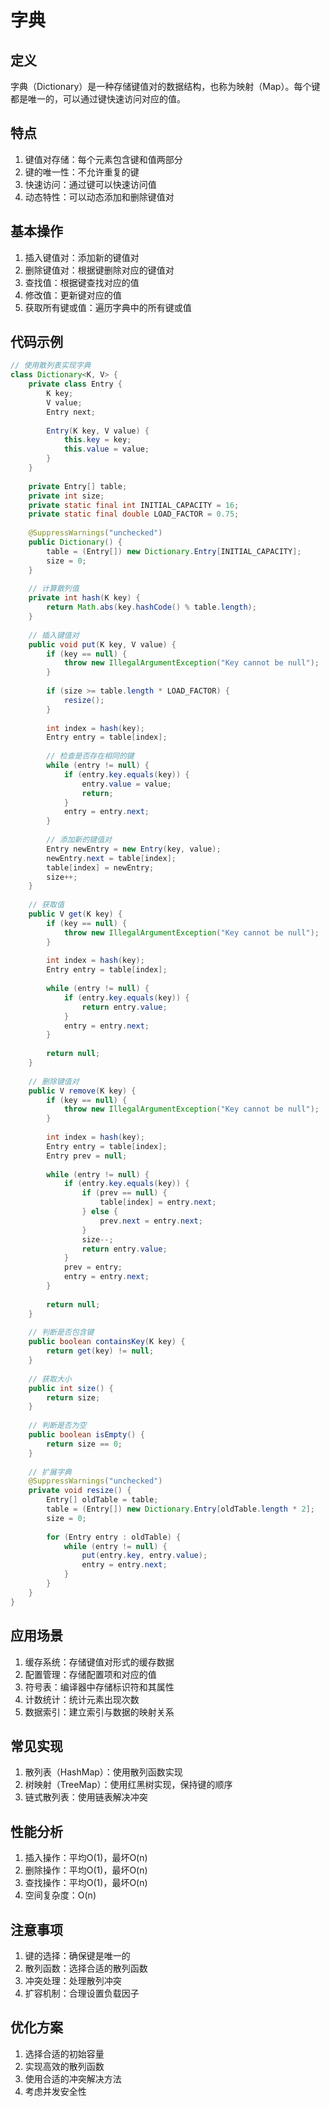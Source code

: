 # 字典

## 定义
字典（Dictionary）是一种存储键值对的数据结构，也称为映射（Map）。每个键都是唯一的，可以通过键快速访问对应的值。

## 特点
1. 键值对存储：每个元素包含键和值两部分
2. 键的唯一性：不允许重复的键
3. 快速访问：通过键可以快速访问值
4. 动态特性：可以动态添加和删除键值对

## 基本操作
1. 插入键值对：添加新的键值对
2. 删除键值对：根据键删除对应的键值对
3. 查找值：根据键查找对应的值
4. 修改值：更新键对应的值
5. 获取所有键或值：遍历字典中的所有键或值

## 代码示例
```java
// 使用散列表实现字典
class Dictionary<K, V> {
    private class Entry {
        K key;
        V value;
        Entry next;
        
        Entry(K key, V value) {
            this.key = key;
            this.value = value;
        }
    }
    
    private Entry[] table;
    private int size;
    private static final int INITIAL_CAPACITY = 16;
    private static final double LOAD_FACTOR = 0.75;
    
    @SuppressWarnings("unchecked")
    public Dictionary() {
        table = (Entry[]) new Dictionary.Entry[INITIAL_CAPACITY];
        size = 0;
    }
    
    // 计算散列值
    private int hash(K key) {
        return Math.abs(key.hashCode() % table.length);
    }
    
    // 插入键值对
    public void put(K key, V value) {
        if (key == null) {
            throw new IllegalArgumentException("Key cannot be null");
        }
        
        if (size >= table.length * LOAD_FACTOR) {
            resize();
        }
        
        int index = hash(key);
        Entry entry = table[index];
        
        // 检查是否存在相同的键
        while (entry != null) {
            if (entry.key.equals(key)) {
                entry.value = value;
                return;
            }
            entry = entry.next;
        }
        
        // 添加新的键值对
        Entry newEntry = new Entry(key, value);
        newEntry.next = table[index];
        table[index] = newEntry;
        size++;
    }
    
    // 获取值
    public V get(K key) {
        if (key == null) {
            throw new IllegalArgumentException("Key cannot be null");
        }
        
        int index = hash(key);
        Entry entry = table[index];
        
        while (entry != null) {
            if (entry.key.equals(key)) {
                return entry.value;
            }
            entry = entry.next;
        }
        
        return null;
    }
    
    // 删除键值对
    public V remove(K key) {
        if (key == null) {
            throw new IllegalArgumentException("Key cannot be null");
        }
        
        int index = hash(key);
        Entry entry = table[index];
        Entry prev = null;
        
        while (entry != null) {
            if (entry.key.equals(key)) {
                if (prev == null) {
                    table[index] = entry.next;
                } else {
                    prev.next = entry.next;
                }
                size--;
                return entry.value;
            }
            prev = entry;
            entry = entry.next;
        }
        
        return null;
    }
    
    // 判断是否包含键
    public boolean containsKey(K key) {
        return get(key) != null;
    }
    
    // 获取大小
    public int size() {
        return size;
    }
    
    // 判断是否为空
    public boolean isEmpty() {
        return size == 0;
    }
    
    // 扩展字典
    @SuppressWarnings("unchecked")
    private void resize() {
        Entry[] oldTable = table;
        table = (Entry[]) new Dictionary.Entry[oldTable.length * 2];
        size = 0;
        
        for (Entry entry : oldTable) {
            while (entry != null) {
                put(entry.key, entry.value);
                entry = entry.next;
            }
        }
    }
}
```

## 应用场景
1. 缓存系统：存储键值对形式的缓存数据
2. 配置管理：存储配置项和对应的值
3. 符号表：编译器中存储标识符和其属性
4. 计数统计：统计元素出现次数
5. 数据索引：建立索引与数据的映射关系

## 常见实现
1. 散列表（HashMap）：使用散列函数实现
2. 树映射（TreeMap）：使用红黑树实现，保持键的顺序
3. 链式散列表：使用链表解决冲突

## 性能分析
1. 插入操作：平均O(1)，最坏O(n)
2. 删除操作：平均O(1)，最坏O(n)
3. 查找操作：平均O(1)，最坏O(n)
4. 空间复杂度：O(n)

## 注意事项
1. 键的选择：确保键是唯一的
2. 散列函数：选择合适的散列函数
3. 冲突处理：处理散列冲突
4. 扩容机制：合理设置负载因子

## 优化方案
1. 选择合适的初始容量
2. 实现高效的散列函数
3. 使用合适的冲突解决方法
4. 考虑并发安全性
